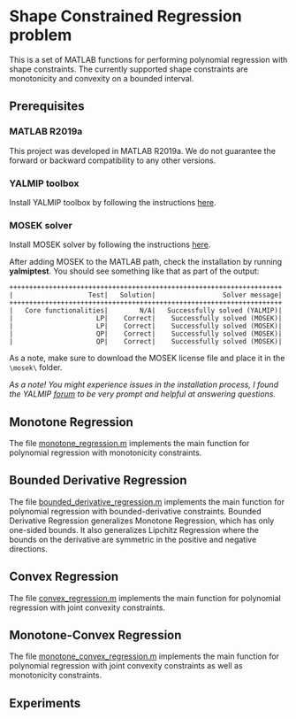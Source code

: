 # Shape Constrained Regression problem
This is a set of MATLAB functions for performing polynomial regression with shape constraints. The currently supported shape constraints are monotonicity and convexity on a bounded interval.
## Prerequisites

### MATLAB R2019a
This project was developed in MATLAB R2019a. We do not guarantee the forward
or backward compatibility to any other versions.

### YALMIP toolbox
Install YALMIP toolbox by following the instructions [here](https://yalmip.github.io/).

### MOSEK solver
Install MOSEK solver by following the instructions [here](https://www.mosek.com/downloads/).

After adding MOSEK to the MATLAB path, check the installation by running **yalmiptest**.
You should see something like that as part of the output:
~~~~
+++++++++++++++++++++++++++++++++++++++++++++++++++++++++++++++++++++
|                   Test|   Solution|                 Solver message|
+++++++++++++++++++++++++++++++++++++++++++++++++++++++++++++++++++++
|   Core functionalities|        N/A|   Successfully solved (YALMIP)|
|                     LP|    Correct|    Successfully solved (MOSEK)|
|                     LP|    Correct|    Successfully solved (MOSEK)|
|                     QP|    Correct|    Successfully solved (MOSEK)|
|                     QP|    Correct|    Successfully solved (MOSEK)|
~~~~
As a note, make sure to download the MOSEK license file and place it in the `\mosek\` folder.

*As a note! You might experience issues in the installation process, I found the YALMIP [forum](https://groups.google.com/forum/#!forum/yalmip) to be very prompt and helpful at answering questions.*


## Monotone Regression
The file [monotone_regression.m](monotone_regression.m) implements the main function for polynomial regression with monotonicity constraints.

## Bounded Derivative Regression
The file [bounded_derivative_regression.m](bounded_derivative_regression.m) implements the main function for polynomial regression with bounded-derivative constraints. Bounded Derivative Regression generalizes Monotone Regression, which has only one-sided bounds. It also generalizes Lipchitz Regression where the bounds on the derivative are symmetric in the positive and negative directions.

## Convex Regression
The file [convex_regression.m](convex_regression.m) implements the main function for polynomial regression with joint convexity constraints.

## Monotone-Convex Regression
The file [monotone_convex_regression.m](monotone_convex_regression.m) implements the main function for polynomial regression with joint convexity constraints as well as monotonicity constraints.

## Experiments

